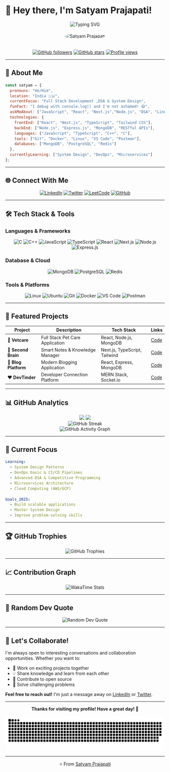 # 👋 Hey there, I'm Satyam Prajapati!

<div align="center">
  <img src="https://readme-typing-svg.herokuapp.com?font=Fira+Code&size=28&duration=3000&pause=1000&color=F78D1E&center=true&vCenter=true&width=600&lines=Full+Stack+Developer+%F0%9F%9A%80;Problem+Solver+%F0%9F%A7%A9;DSA+Enthusiast+%F0%9F%8E%AF;Open+Source+Contributor+%F0%9F%8C%9F" alt="Typing SVG" />
</div>

<div align="center">
  <img src="./Satyam-prajapti-genrate-img.png" width="280" alt="Satyam Prajapati" style="border-radius: 50%; margin: 20px 0;" />
</div>

<div align="center">
  
  [![GitHub followers](https://img.shields.io/github/followers/satyam0777?style=for-the-badge&color=orange&labelColor=000000)](https://github.com/satyam0777)
  [![GitHub stars](https://img.shields.io/github/stars/satyam0777?style=for-the-badge&color=orange&labelColor=000000)](https://github.com/satyam0777)
  [![Profile views](https://komarev.com/ghpvc/?username=satyam0777&style=for-the-badge&color=orange&labelColor=000000)](https://github.com/satyam0777)
  
</div>

---

## 🚀 About Me

```javascript
const satyam = {
  pronouns: "He/Him",
  location: "India 🇮🇳",
  currentFocus: "Full Stack Development ,DSA & System Design",
  funFact: "I debug with console.log() and I'm not ashamed! 😄",
  askMeAbout: ["JavaScript", "React", "Next.js","Node.js", "DSA", "Linux"],
  technologies: {
    frontEnd: ["React", "Next.js", "TypeScript", "Tailwind CSS"],
    backEnd: ["Node.js", "Express.js", "MongoDB", "RESTful APIs"],
    languages: ["JavaScript", "TypeScript", "C++", "C"],
    tools: ["Git", "Docker", "Linux", "VS Code", "Postman"],
    databases: ["MongoDB", "PostgreSQL", "Redis"]
  },
  currentlyLearning: ["System Design", "DevOps", "Microservices"]
};
```

---

## 🌐 Connect With Me

<div align="center">
  
  [![LinkedIn](https://img.shields.io/badge/LinkedIn-0077B5?style=for-the-badge&logo=linkedin&logoColor=white)](https://www.linkedin.com/in/satyam-prajapati-13a690256/)
  [![Twitter](https://img.shields.io/badge/Twitter-1DA1F2?style=for-the-badge&logo=twitter&logoColor=white)](https://x.com/Satyam9352)
  [![LeetCode](https://img.shields.io/badge/LeetCode-FFA116?style=for-the-badge&logo=leetcode&logoColor=white)](https://leetcode.com/satyam0777/)
  [![GitHub](https://img.shields.io/badge/GitHub-181717?style=for-the-badge&logo=github&logoColor=white)](https://github.com/satyam0777)
  
</div>

---

## 🛠️ Tech Stack & Tools

### Languages & Frameworks
<div align="center">
  
  ![C](https://img.shields.io/badge/C-00599C?style=for-the-badge&logo=c&logoColor=white)
  ![C++](https://img.shields.io/badge/C++-00599C?style=for-the-badge&logo=c%2B%2B&logoColor=white)
  ![JavaScript](https://img.shields.io/badge/JavaScript-F7DF1E?style=for-the-badge&logo=javascript&logoColor=black)
  ![TypeScript](https://img.shields.io/badge/TypeScript-007ACC?style=for-the-badge&logo=typescript&logoColor=white)
  ![React](https://img.shields.io/badge/React-61DAFB?style=for-the-badge&logo=react&logoColor=black)
  ![Next.js](https://img.shields.io/badge/Next.js-000000?style=for-the-badge&logo=next.js&logoColor=white)
  ![Node.js](https://img.shields.io/badge/Node.js-339933?style=for-the-badge&logo=node.js&logoColor=white)
  ![Express.js](https://img.shields.io/badge/Express.js-404D59?style=for-the-badge&logo=express&logoColor=white)
  
</div>

### Database & Cloud
<div align="center">
  
  ![MongoDB](https://img.shields.io/badge/MongoDB-47A248?style=for-the-badge&logo=mongodb&logoColor=white)
  ![PostgreSQL](https://img.shields.io/badge/PostgreSQL-336791?style=for-the-badge&logo=postgresql&logoColor=white)
  ![Redis](https://img.shields.io/badge/Redis-DC382D?style=for-the-badge&logo=redis&logoColor=white)
  
</div>

### Tools & Platforms
<div align="center">
  
  ![Linux](https://img.shields.io/badge/Linux-FCC624?style=for-the-badge&logo=linux&logoColor=black)
  ![Ubuntu](https://img.shields.io/badge/Ubuntu-E95420?style=for-the-badge&logo=ubuntu&logoColor=white)
  ![Git](https://img.shields.io/badge/Git-F05032?style=for-the-badge&logo=git&logoColor=white)
  ![Docker](https://img.shields.io/badge/Docker-2496ED?style=for-the-badge&logo=docker&logoColor=white)
  ![VS Code](https://img.shields.io/badge/VS%20Code-007ACC?style=for-the-badge&logo=visual-studio-code&logoColor=white)
  ![Postman](https://img.shields.io/badge/Postman-FF6C37?style=for-the-badge&logo=postman&logoColor=white)
  
</div>

---

## 🎯 Featured Projects

<div align="center">
  
  | Project | Description | Tech Stack | Links |
  |---------|-------------|------------|-------|
  | 🔬 **Vetcare** | Full Stack Pet Care Application | React, Node.js, MongoDB | [Code](https://github.com/satyam0777/vetcare-project) |
  | 🧠 **Second Brain** | Smart Notes & Knowledge Manager | Next.js, TypeScript, Tailwind | [Code](https://github.com/satyam0777/Second-Brain-Project) |
  | 📝 **Blog Platform** | Modern Blogging Application | React, Express, MongoDB | [Code](https://github.com/satyam0777/Blog-App-Project) |
  | ❤️ **DevTinder** | Developer Connection Platform | MERN Stack, Socket.io | [Code](https://github.com/satyam0777/devTinder) |
  
</div>

---

## 📊 GitHub Analytics

<div align="center">
  
  <img height="180em" src="https://github-readme-stats.vercel.app/api?username=satyam0777&show_icons=true&theme=tokyonight&include_all_commits=true&count_private=true"/>
  <img height="180em" src="https://github-readme-stats.vercel.app/api/top-langs/?username=satyam0777&layout=compact&langs_count=8&theme=tokyonight"/>
  
</div>

<div align="center">
  
  <img src="https://github-readme-streak-stats.herokuapp.com/?user=satyam0777&theme=tokyonight" alt="GitHub Streak" />
  
</div>

<div align="center">
  
  <img src="https://github-readme-activity-graph.vercel.app/graph?username=satyam0777&theme=tokyo-night&bg_color=1a1b27&color=70a5fd&line=70a5fd&point=ffffff&area=true&hide_border=true" alt="GitHub Activity Graph" />
  
</div>

---

## 🎯 Current Focus

```yaml
Learning:
  - System Design Patterns
  - DevOps basic & CI/CD Pipelines
  - Advanced DSA & Competitive Programming
  - Microservices Architecture
  - Cloud Computing (AWS/GCP)

Goals_2025:
  - Build scalable applications
  - Master System Design
  - Improve problem-solving skills
```

---

## 🏆 GitHub Trophies

<div align="center">
  
  <img src="https://github-profile-trophy.vercel.app/?username=satyam0777&theme=tokyonight&no-frame=true&row=1&column=7" alt="GitHub Trophies" />
  
</div>

---

## 📈 Contribution Graph

<div align="center">
  
  <img src="https://github-readme-stats.vercel.app/api/wakatime?username=satyam0777&theme=tokyonight" alt="WakaTime Stats" />
  
</div>

---

## 💭 Random Dev Quote

<div align="center">
  
  <img src="https://quotes-github-readme.vercel.app/api?type=horizontal&theme=tokyonight" alt="Random Dev Quote" />
  
</div>

---

## 🤝 Let's Collaborate!

I'm always open to interesting conversations and collaboration opportunities. Whether you want to:

- 🚀 Work on exciting projects together
- 💡 Share knowledge and learn from each other
- 🌟 Contribute to open source
- 🎯 Solve challenging problems

**Feel free to reach out!** I'm just a message away on [LinkedIn](https://www.linkedin.com/in/satyam-prajapati-13a690256/) or [Twitter](https://x.com/Satyam9352).

---

<div align="center">
  
  **Thanks for visiting my profile! Have a great day! 🌟**
  
  <img src="https://raw.githubusercontent.com/platane/platane/output/github-contribution-grid-snake-dark.svg" alt="Snake animation" />
  
</div>

---

<div align="center">
  
  ⭐️ From [Satyam Prajapati](https://github.com/satyam0777)
  
</div>